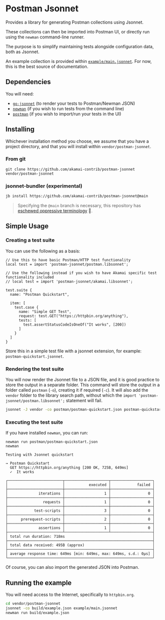 # Postman Jsonnet

Provides a library for generating Postman collections using Jsonnet.

These collections can then be imported into Postman UI, or directly run using the `newman` command-line runner.

The purpose is to simplify maintaining tests alongside configuration data, both as Jsonnet.

An example collection is provided within [`example/main.jsonnet`](./example/main.jsonnet). For now, this is the best
source of documentation.

## Dependencies

You will need:

* [`go-jsonnet`](https://github.com/google/go-jsonnet) (to render your tests to Postman/Newman JSON)
* [`newman`](https://www.npmjs.com/package/newman) (if you wish to run tests from the command line)
* [`postman`](https://www.postman.com/) (if you wish to import/run your tests in the UI)

## Installing

Whichever installation method you choose, we assume that you have a project directory, and that
you will install within `vendor/postman-jsonnet`.

### From git

```
git clone https://github.com/akamai-contrib/postman-jsonnet vendor/postman-jsonnet
```

### jsonnet-bundler (experimental)

```bash
jb install https://github.com/akamai-contrib/postman-jsonnet@main
```

> Specifying the `@main` branch is necessary, this repository has [eschewed oppressive terminology](https://tools.ietf.org/id/draft-knodel-terminology-00.html) 💯.

## Simple Usage
### Creating a test suite

You can use the following as a basis:

```
// Use this to have basic Postman/HTTP test functionality
local test = import 'postman-jsonnet/postman.libsonnet';

// Use the following instead if you wish to have Akamai specific test functionality included
// local test = import 'postman-jsonnet/akamai.libsonnet';

test.suite {
  name: "Postman Quickstart",

  item: [
    test.case {
      name: "Simple GET Test",
      request: test.GET("https://httpbin.org/anything"),
      tests: [
        test.assertStatusCodeIsOneOf("It works", [200])
      ]
    }
  ]
}
```

Store this in a simple test file with a jsonnet extension, for example: `postman-quickstart.jsonnet`.

### Rendering the test suite

You will now render the Jsonnet file to a JSON file, and it is good practice to store the output
in a separate folder. This command will store the output in a folder called `postman` (`-o`),
creating it if required (`-c`). It will also add the `vendor` folder to the library search path,
without which the `import 'postman-jsonnet/postman.libsonnet';` statement will fail.

```bash
jsonnet -J vendor -co postman/postman-quickstart.json postman-quickstart.jsonnet
```

### Executing the test suite

If you have installed `newman`, you can run:

```
newman run postman/postman-quickstart.json
newman

Testing with Jsonnet quickstart

→ Postman Quickstart
  GET https://httpbin.org/anything [200 OK, 725B, 649ms]
  ✓  It works

┌─────────────────────────┬────────────────────┬───────────────────┐
│                         │           executed │            failed │
├─────────────────────────┼────────────────────┼───────────────────┤
│              iterations │                  1 │                 0 │
├─────────────────────────┼────────────────────┼───────────────────┤
│                requests │                  1 │                 0 │
├─────────────────────────┼────────────────────┼───────────────────┤
│            test-scripts │                  3 │                 0 │
├─────────────────────────┼────────────────────┼───────────────────┤
│      prerequest-scripts │                  2 │                 0 │
├─────────────────────────┼────────────────────┼───────────────────┤
│              assertions │                  1 │                 0 │
├─────────────────────────┴────────────────────┴───────────────────┤
│ total run duration: 718ms                                        │
├──────────────────────────────────────────────────────────────────┤
│ total data received: 495B (approx)                               │
├──────────────────────────────────────────────────────────────────┤
│ average response time: 649ms [min: 649ms, max: 649ms, s.d.: 0µs] │
└──────────────────────────────────────────────────────────────────┘
```

Of course, you can also import the generated JSON into Postman.

## Running the example

You will need access to the Internet, specifically to `httpbin.org`.

```bash
cd vendor/postman-jsonnet
jsonnet -co build/example.json example/main.jsonnet
newman run build/example.json
```
